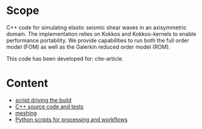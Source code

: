 
# Scope
C++ code for simulating elastic seismic shear waves in an axisymmetric domain.
The implementation relies on Kokkos and Kokkos-kernels to enable performance portability. 
We provide capabilities to run both the full order model (FOM) as well as the Galerkin reduced order model (ROM). 

This code has been developed for: cite-article. 

# Content 

- [script driving the build](./do_build.sh)
- [C++ source code and tests](./cpp)
- [meshing](./meshing)
- [Python scripts for processing and workflows](./python_scripts)


<!-- # Building

## Prerequisites

You need to have BLAS installed. 
You need to have: 
```bash
export CC=<path-to-your-C-compiler>
export CXX=<path-to-your-CXX-compiler>
```

## Steps

- Build/install kokkos and kokkos-kernels. 
Currently we need to have only OpenMP execution enabled.

- Use [this file](./do_build.sh) as follows: 
```bash
./do_build.sh \
 -working-dir=<where-you-want-to-build> \
 -kokkos-pfx=<path-to-your-kokkos-installation> \
 -kokkos-ker-pfx=<path-to-your-kokkos-kernels-installation> \
 --omp=yes
```


# Creating a RUN

- First, you need to generate the grid. 
For example, assume you want a grid of 150 x 600 velocity points 
along the radial and polar directions: 
```python
python create_single_mesh.py \
 -nr 150 -nth 600 \
 -working-dir <destination-of-the-grid-files>
```
Note that this generates the grid for all the degrees of freedom, namely velocity 
and stresses, since the grid is staggered. 

- Second, look at 
 -->